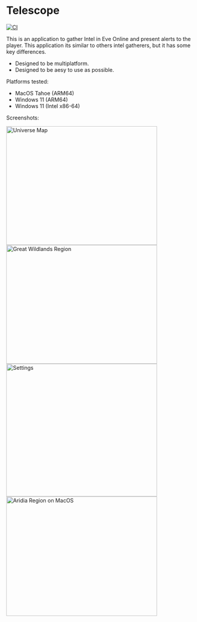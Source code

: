 # Telescope

[![CI](https://github.com/rafaga/telescope/actions/workflows/rust.yml/badge.svg)](https://github.com/rafaga/telescope/actions/workflows/rust.yml)

This is an application to gather Intel in Eve Online and present alerts to the player. This application its similar to others intel gatherers, but it has some key differences.

* Designed to be multiplatform.
* Designed to be aesy to use as possible.

Platforms tested:

* MacOS Tahoe (ARM64)
* Windows 11 (ARM64)
* Windows 11 (Intel x86-64)

Screenshots:

<img width="400" height="315" alt="Universe Map" src="https://github.com/user-attachments/assets/9a2fcc8d-c52c-42cd-b6c3-9529345ea29e" />
<img width="400" height="315" alt="Great Wildlands Region" src="https://github.com/user-attachments/assets/2960adac-d001-4fe2-9f5e-0e502a408c90" />
<img width="400" height="352" alt="Settings" src="https://github.com/user-attachments/assets/e4e0b25c-54bb-42b9-a9fd-dc07966556ae" />
<img width="400" height="317" alt="Aridia Region on MacOS" src="https://github.com/user-attachments/assets/1f821a55-2ae7-4aa3-b3f6-dea25e3a2f32" />
